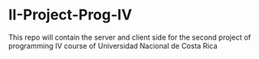 # II-Project-Prog-IV
This repo will contain the server and client side for the second project of programming IV course of Universidad Nacional de Costa Rica
